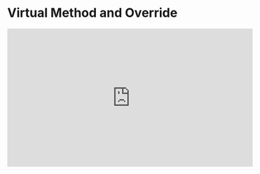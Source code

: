 ﻿# Virtual Method and Override 

<iframe width="560" height="315" src="https://www.youtube.com/embed/K9xJh8fQEik" frameborder="0" allowfullscreen></iframe>